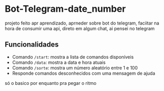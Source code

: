 # Bot-Telegram-date_number

projeto feito apr aprendizado, aprneder sobre bot do telegram, faciitar na hora de consumir uma api, direto em algum chat, ai pensei no telegram

## Funcionalidades

-   Comando `/start`: mostra a lista de comandos disponíveis
-   Comando `/data`: mostra a data e hora atuais
-   Comando `/sorte`: mostra um número aleatório entre 1 e 100
-   Responde comandos desconhecidos com uma mensagem de ajuda

só o basico por enquanto pra pegar o ritmo
